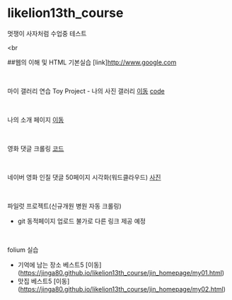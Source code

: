 # likelion13th_course
멋쟁이 사자처럼 수업중 테스트

<br

##웹의 이해 및 HTML 기본실습
 [link]http://www.google.com

<br>

마이 갤러리 연습
Toy Project - 나의 사진 갤러리 [이동](https://jinga80.github.io/likelion13th_course/css_practice/14_img_galley.html) [code](https://github.com/jinga80/likelion13th_course/blob/117a41a92d4bb75fd7bd23e8db9e76c15004341d/css_practice/14_img_galley.html)

<br>

나의 소개 페이지 
[이동](https://jinga80.github.io/likelion13th_course/jin_homepage/index.html)

<br>

영화 댓글 크롤링
[코드](https://github.com/jinga80/likelion13th_course/blob/main/web_data/12_multipage.py)

<br>

네이버 영화 인질 댓글 50페이지 시각화(워드클라우드)
[사진](https://github.com/jinga80/likelion13th_course/blob/main/web_data/myfig.png)

<br>

파일럿 프로젝트(신규개원 병원 자동 크롤링)
- git 동적페이지 업로드 불가로 다른 링크 제공 예정

<br>

folium 실습
- 기억에 남는 장소 베스트5 [이동] (https://jinga80.github.io/likelion13th_course/jin_homepage/my01.html)
- 맛집 베스트5 [이동] (https://jinga80.github.io/likelion13th_course/jin_homepage/my02.html)
